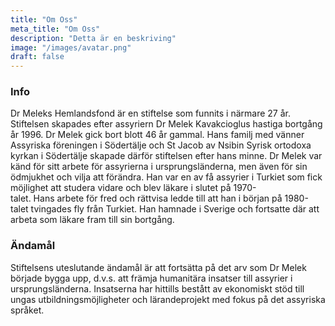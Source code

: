 ```yaml
---
title: "Om Oss"
meta_title: "Om Oss"
description: "Detta är en beskriving"
image: "/images/avatar.png"
draft: false
---
```

<h3>Info</h3>
<p>Dr Meleks Hemlandsfond är en stiftelse som funnits i närmare 27 år. Stiftelsen skapades efter assyriern Dr Melek Kavakcioglus hastiga bortgång år 1996. Dr Melek gick bort blott 46 år gammal. Hans familj med vänner Assyriska föreningen i Södertälje och St Jacob av Nsibin Syrisk ortodoxa kyrkan i Södertälje skapade därför stiftelsen efter hans minne. Dr Melek var känd för sitt arbete för assyrierna i ursprungsländerna, men även för sin ödmjukhet och vilja att förändra. Han var en av få assyrier i Turkiet som fick möjlighet att studera vidare och blev läkare i slutet på 1970-talet. Hans arbete för fred och rättvisa ledde till att han i början på 1980-talet tvingades fly från Turkiet. Han hamnade i Sverige och fortsatte där att arbeta som läkare fram till sin bortgång.</p>

<h3>Ändamål</h3>
<p>Stiftelsens uteslutande ändamål är att fortsätta på det arv som Dr Melek började bygga upp, d.v.s. att främja humanitära insatser till assyrier i ursprungsländerna. Insatserna har hittills bestått av ekonomiskt stöd till ungas utbildningsmöjligheter och lärandeprojekt med fokus på det assyriska språket.</p>